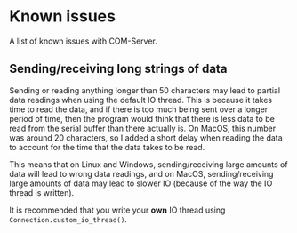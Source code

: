 # Known issues

A list of known issues with COM-Server.

## Sending/receiving long strings of data

Sending or reading anything longer than 50 characters may lead to partial data readings when using the default IO thread. This is because it takes time to read the data, and if there is too much being sent over a longer period of time, then the program would think that there is less data to be read from the serial buffer than there actually is. On MacOS, this number was around 20 characters, so I added a short delay when reading the data to account for the time that the data takes to be read.

This means that on Linux and Windows, sending/receiving large amounts of data will lead to wrong data readings, and on MacOS, sending/receiving large amounts of data may lead to slower IO (because of the way the IO thread is written).

It is recommended that you write your **own** IO thread using `Connection.custom_io_thread()`.
